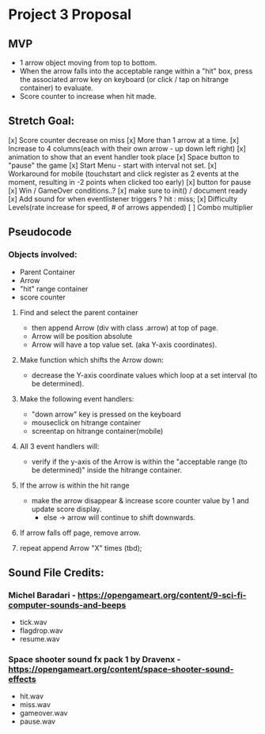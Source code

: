 # Project 3 Proposal

## MVP
- 1 arrow object moving from top to bottom. 
- When the arrow falls into the acceptable range within a "hit" box, press the associated arrow key on keyboard (or click / tap on hitrange container) to evaluate. 
- Score counter to increase when hit made.

## Stretch Goal:
[x] Score counter decrease on miss
[x] More than 1 arrow at a time.
[x] Increase to 4 columns(each with their own arrow - up down left right)
[x] animation to show that an event handler took place
[x] Space button to "pause" the game
[x] Start Menu - start with interval not set.
[x] Workaround for mobile (touchstart and click register as 2 events at the moment, resulting in -2 points when clicked too early)
[x] button for pause
[x] Win / GameOver conditions..?
[x] make sure to init() / document ready
[x] Add sound for when eventlistener triggers ? hit : miss;
[x] Difficulty Levels(rate increase for speed, # of arrows appended)
[ ] Combo multiplier

## Pseudocode

### Objects involved: 
- Parent Container
- Arrow
- "hit" range container
- score counter

1. Find and select the parent container
    - then append Arrow (div with class .arrow) at top of page.
    - Arrow will be position absolute
    - Arrow will have a top value set. (aka Y-axis coordinates).

2. Make function which shifts the Arrow down:
    - decrease the Y-axis coordinate values which loop at a set interval (to be determined).

3. Make the following event handlers: 
    - "down arrow" key is pressed on the keyboard
    - mouseclick on hitrange container
    - screentap on hitrange container(mobile)

4. All 3 event handlers will:
    - verify if the y-axis of the Arrow is within the "acceptable range (to be determined)" inside the hitrange container.

5. If the arrow is within the hit range
    - make the arrow disappear & increase score counter value by 1 and update score display.
        - else -> arrow will continue to shift downwards.

6. If arrow falls off page, remove arrow.

7. repeat append Arrow "X" times (tbd);


## Sound File Credits:

### Michel Baradari - https://opengameart.org/content/9-sci-fi-computer-sounds-and-beeps
- tick.wav
- flagdrop.wav
- resume.wav
### Space shooter sound fx pack 1 by Dravenx - https://opengameart.org/content/space-shooter-sound-effects
- hit.wav
- miss.wav
- gameover.wav
- pause.wav